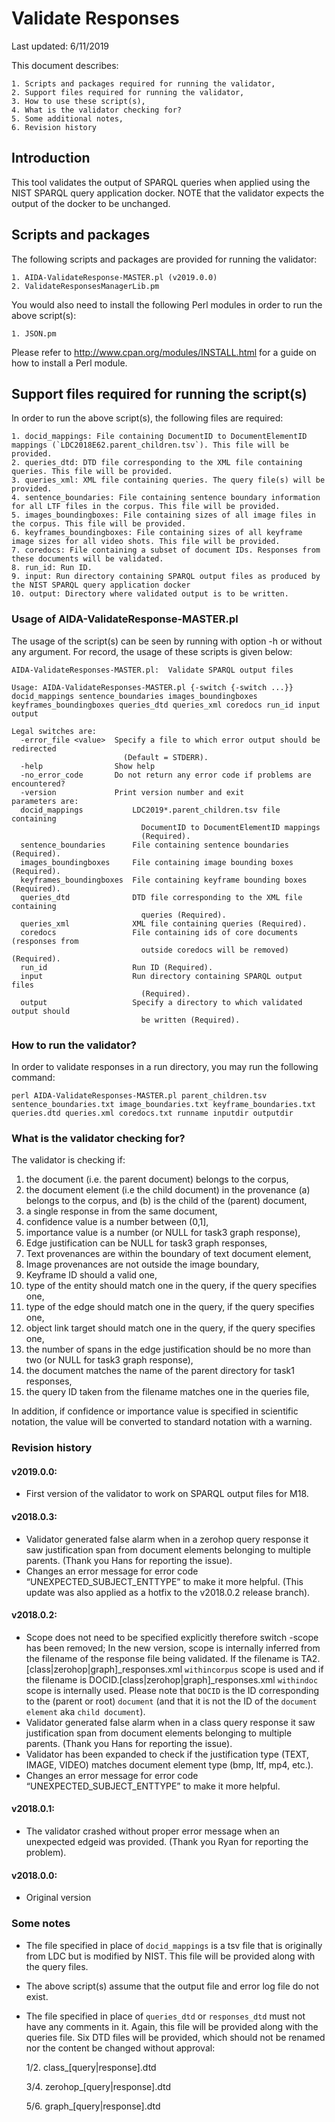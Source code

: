 # Validate Responses

Last updated: 6/11/2019

This document describes:

	1. Scripts and packages required for running the validator,
	2. Support files required for running the validator,
	3. How to use these script(s),
	4. What is the validator checking for?
	5. Some additional notes,
	6. Revision history
	
## Introduction

This tool validates the output of SPARQL queries when applied using the NIST SPARQL query application docker. NOTE that the validator expects the output of the docker to be unchanged.

## Scripts and packages

The following scripts and packages are provided for running the validator:

	1. AIDA-ValidateResponse-MASTER.pl (v2019.0.0)
	2. ValidateResponsesManagerLib.pm
	
You would also need to install the following Perl modules in order to run the above script(s):

	1. JSON.pm
	
Please refer to http://www.cpan.org/modules/INSTALL.html for a guide on how to install a Perl module.

## Support files required for running the script(s)

In order to run the above script(s), the following files are required:

	1. docid_mappings: File containing DocumentID to DocumentElementID mappings (`LDC2018E62.parent_children.tsv`). This file will be provided.
	2. queries_dtd: DTD file corresponding to the XML file containing queries. This file will be provided.
	3. queries_xml: XML file containing queries. The query file(s) will be provided.
	4. sentence_boundaries: File containing sentence boundary information for all LTF files in the corpus. This file will be provided.
	5. images_boundingboxes: File containing sizes of all image files in the corpus. This file will be provided.
	6. keyframes_boundingboxes: File containing sizes of all keyframe image sizes for all video shots. This file will be provided.
	7. coredocs: File containing a subset of document IDs. Responses from these documents will be validated.
	8. run_id: Run ID.
	9. input: Run directory containing SPARQL output files as produced by the NIST SPARQL query application docker
	10. output: Directory where validated output is to be written.
	
### Usage of AIDA-ValidateResponse-MASTER.pl

The usage of the script(s) can be seen by running with option -h or without any argument. For record, the usage of these scripts is given below:

~~~
AIDA-ValidateResponses-MASTER.pl:  Validate SPARQL output files

Usage: AIDA-ValidateResponses-MASTER.pl {-switch {-switch ...}} docid_mappings sentence_boundaries images_boundingboxes keyframes_boundingboxes queries_dtd queries_xml coredocs run_id input output

Legal switches are:
  -error_file <value>  Specify a file to which error output should be redirected
                         (Default = STDERR).
  -help                Show help
  -no_error_code       Do not return any error code if problems are encountered?
  -version             Print version number and exit
parameters are:
  docid_mappings           LDC2019*.parent_children.tsv file containing
                             DocumentID to DocumentElementID mappings
                             (Required).
  sentence_boundaries      File containing sentence boundaries (Required).
  images_boundingboxes     File containing image bounding boxes (Required).
  keyframes_boundingboxes  File containing keyframe bounding boxes (Required).
  queries_dtd              DTD file corresponding to the XML file containing
                             queries (Required).
  queries_xml              XML file containing queries (Required).
  coredocs                 File containing ids of core documents (responses from
                             outside coredocs will be removed) (Required).
  run_id                   Run ID (Required).
  input                    Run directory containing SPARQL output files
                             (Required).
  output                   Specify a directory to which validated output should
                             be written (Required).
~~~

### How to run the validator?

In order to validate responses in a run directory, you may run the following command:

~~~
perl AIDA-ValidateResponses-MASTER.pl parent_children.tsv sentence_boundaries.txt image_boundaries.txt keyframe_boundaries.txt queries.dtd queries.xml coredocs.txt runname inputdir outputdir
~~~

### What is the validator checking for?

The validator is checking if:
  1. the document (i.e. the parent document) belongs to the corpus,
  2. the document element (i.e the child document) in the provenance (a) belongs to the corpus, and (b) is the child of the (parent) document,
  3. a single response in from the same document,
  4. confidence value is a number between (0,1],
  5. importance value is a number (or NULL for task3 graph response),
  6. Edge justification can be NULL for task3 graph responses,
  7. Text provenances are within the boundary of text document element,
  8. Image provenances are not outside the image boundary,
  9. Keyframe ID should a valid one,
  10. type of the entity should match one in the query, if the query specifies one,
  11. type of the edge should match one in the query, if the query specifies one,
  12. object link target should match one in the query, if the query specifies one,
  13. the number of spans in the edge justification should be no more than two (or NULL for task3 graph response),
  14. the document matches the name of the parent directory for task1 responses,
  15. the query ID taken from the filename matches one in the queries file,

In addition, if confidence or importance value is specified in scientific notation, the value will be converted to standard notation with a warning.

### Revision history

#### v2019.0.0:
- First version of the validator to work on SPARQL output files for M18.

#### v2018.0.3:
- Validator generated false alarm when in a zerohop query response it saw justification span from document elements belonging to multiple parents. (Thank you Hans for reporting the issue).
- Changes an error message for error code “UNEXPECTED_SUBJECT_ENTTYPE” to make it more helpful. (This update was also applied as a hotfix to the v2018.0.2 release branch).

#### v2018.0.2:
- Scope does not need to be specified explicitly therefore switch -scope has been removed; In the new version, scope is internally inferred from the filename of the response file being validated. If the filename is TA2.[class|zerohop|graph]_responses.xml `withincorpus` scope is used and if the filename is DOCID.[class|zerohop|graph]_responses.xml `withindoc` scope is internally used. Please note that `DOCID` is the ID corresponding to the (parent or root) `document` (and that it is not the ID of the `document element` aka `child document`).
- Validator generated false alarm when in a class query response it saw justification span from document elements belonging to multiple parents. (Thank you Hans for reporting the issue).
- Validator has been expanded to check if the justification type (TEXT, IMAGE, VIDEO) matches document element type (bmp, ltf, mp4, etc.).
- Changes an error message for error code “UNEXPECTED_SUBJECT_ENTTYPE” to make it more helpful.

#### v2018.0.1:
- The validator crashed without proper error message when an unexpected edgeid was provided. (Thank you Ryan for reporting the problem).

#### v2018.0.0:
- Original version

### Some notes

- The file specified in place of `docid_mappings` is a tsv file that is originally from LDC but is modified by NIST. This file will be provided along with the query files.
- The above script(s) assume that the output file and error log file do not exist.
- The file specified in place of `queries_dtd` or `responses_dtd` must not have any comments in it. Again, this file will be provided along with the queries file. Six DTD files will be provided, which should not be renamed nor the content be changed without approval:

	1/2. class_[query|response].dtd

	3/4. zerohop_[query|response].dtd

	5/6. graph_[query|response].dtd

